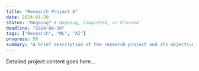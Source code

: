 ```yaml
---
title: "Research Project A"
date: 2024-01-20
status: "Ongoing" # Ongoing, Completed, or Planned
deadline: "2024-06-30"
tags: ["Research", "ML", "AI"]
progress: 50
summary: "A brief description of the research project and its objectives."
---
```


Detailed project content goes here...